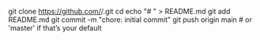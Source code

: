 
git clone https://github.com/<you>/<repo>.git
cd <repo>
echo "# <repo>" > README.md
git add README.md
git commit -m "chore: initial commit"
git push origin main   # or 'master' if that’s your default
